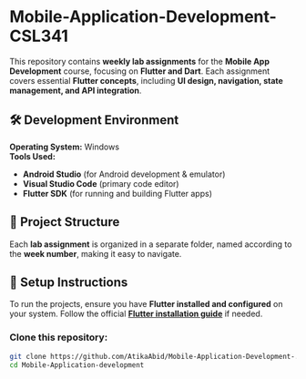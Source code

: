 # Mobile-Application-Development-CSL341  

This repository contains **weekly lab assignments** for the **Mobile App Development** course, focusing on **Flutter and Dart**. Each assignment covers essential **Flutter concepts**, including **UI design, navigation, state management, and API integration**.  

## 🛠 Development Environment  
**Operating System:** Windows  
**Tools Used:**  
- **Android Studio** (for Android development & emulator)  
- **Visual Studio Code** (primary code editor)  
- **Flutter SDK** (for running and building Flutter apps)  

## 📂 Project Structure  
Each **lab assignment** is organized in a separate folder, named according to the **week number**, making it easy to navigate.  

## 🚀 Setup Instructions  
To run the projects, ensure you have **Flutter installed and configured** on your system. Follow the official **[Flutter installation guide](https://docs.flutter.dev/get-started/install)** if needed.  

### Clone this repository:  
```sh
git clone https://github.com/AtikaAbid/Mobile-Application-Development-.git
cd Mobile-Application-development
